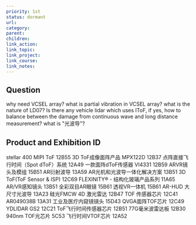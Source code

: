 ```yaml
---
priority: 1st
status: dormant
url: 
category: 
parent: 
children: 
link_action: 
link_topic: 
link_project: 
link_course: 
link_notes: 
---
```


## Question

why need VCSEL array?
what is partial vibration in VCSEL array?
what is the nature of LD07?
Is there any vehicle lidar which uses IToF, if yes, how to balance between the damage from continuous wave and long distance measurement?
what is "光波导"?

## Product and Exhibition ID

stellar 400 MIPI ToF
12B55
3D ToF成像面阵产品 MPX122D
12B37
点阵直接飞行时间（Spot dToF）系统
12A49
一款面阵dToF传感器 VI4331
12B59
ARVR镜头及模组
15B51
AR衍射波导
13A59
AR光机和光波导一体化解决方案
13B51
3D ToF(ToF Sensor & ISP)
12C69
FLEXINITY® - 结构化玻璃产品系列
11A65
AR/VR感知镜头
13B51
全彩双目AR眼镜
15B61
透视VR一体机
15B61
AR-HUD 大尺寸光波导
13A23
硅光FMCW 4D 激光雷达
12B47
TOF 传感器芯片
12C41
AR049038B
13A31
工业及医疗内窥镜镜头
15D43
QVGA面阵TOF芯片
12C49
YDLIDAR GS2
12C21
ToF飞行时间传感器芯片
12B51
77G毫米波雷达板
12B30
940nm TOF光芯片
5C53
飞行时间VTOF芯片
12A52